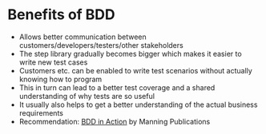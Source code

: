 # Benefits of BDD

<v-clicks>

* Allows better communication between customers/developers/testers/other stakeholders
* The step library gradually becomes bigger which makes it easier to write new test cases
* Customers etc. can be enabled to write test scenarios without actually knowing how to program
* This in turn can lead to a better test coverage and a shared understanding of why tests are so useful
* It usually also helps to get a better understanding of the actual business requirements
* Recommendation: [BDD in Action](https://www.manning.com/books/bdd-in-action) by Manning Publications

</v-clicks>
